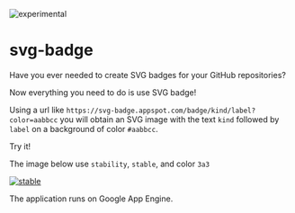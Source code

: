 ![experimental](https://svg-badge.appspot.com/badge/stability/experimental)

# svg-badge

Have you ever needed to create SVG badges for your GitHub repositories?

Now everything you need to do is use SVG badge!

Using a url like `https://svg-badge.appspot.com/badge/kind/label?color=aabbcc`
you will obtain an SVG image with the text `kind` followed by `label` on a
background of color `#aabbcc`.

Try it!

The image below use `stability`, `stable`, and color `3a3`

[![stable](https://svg-badge.appspot.com/badge/stability/stable?color=3a3)](https://svg-badge.appspot.com/badge/stability/stable?color=3a3)

The application runs on Google App Engine.